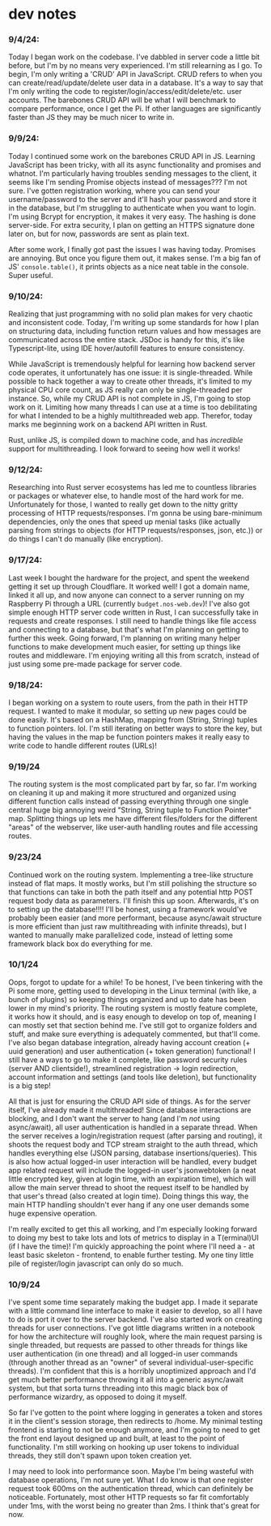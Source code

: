 # dev notes

### 9/4/24:

Today I began work on the codebase. I've dabbled in server code a little bit before, but I'm by no means very experienced. I'm still relearning as I go. To begin, I'm only writing a 'CRUD' API in JavaScript. CRUD refers to when you can create/read/update/delete user data in a database. It's a way to say that I'm only writing the code to register/login/access/edit/delete/etc. user accounts. The barebones CRUD API will be what I will benchmark to compare performance, once I get the Pi. If other languages are significantly faster than JS they may be much nicer to write in.

### 9/9/24: 

Today I continued some work on the barebones CRUD API in JS. Learning JavaScript has been tricky, with all its async functionality and promises and whatnot. I'm particularly having troubles sending messages to the client, it seems like I'm sending Promise objects instead of messages??? I'm not sure. I've gotten registration working, where you can send your username/password to the server and it'll hash your password and store it in the database, but I'm struggling to authenticate when you want to login. I'm using Bcrypt for encryption, it makes it very easy. The hashing is done server-side. For extra security, I plan on getting an HTTPS signature done later on, but for now, passwords are sent as plain text.

After some work, I finally got past the issues I was having today. Promises are annoying. But once you figure them out, it makes sense. I'm a big fan of JS' `console.table()`, it prints objects as a nice neat table in the console. Super useful.

### 9/10/24:

Realizing that just programming with no solid plan makes for very chaotic and inconsistent code. Today, I'm writing up some standards for how I plan on structuring data, including function return values and how messages are communicated across the entire stack. JSDoc is handy for this, it's like Typescript-lite, using IDE hover/autofill features to ensure consistency.

While JavaScript is tremendously helpful for learning how backend server code operates, it unfortunately has one issue: it is single-threaded. While possible to hack together a way to create other threads, it's limited to my physical CPU core count, as JS really can only be single-threaded per instance. So, while my CRUD API is not complete in JS, I'm going to stop work on it. Limiting how many threads I can use at a time is too debilitating for what I intended to be a highly multithreaded web app. Therefor, today marks me beginning work on a backend API written in Rust.

Rust, unlike JS, is compiled down to machine code, and has *incredible* support for multithreading. I look forward to seeing how well it works!

### 9/12/24:

Researching into Rust server ecosystems has led me to countless libraries or packages or whatever else, to handle most of the hard work for me. Unfortunately for those, I wanted to really get down to the nitty gritty processing of HTTP requests/responses. I'm gonna be using bare-minimum dependencies, only the ones that speed up menial tasks (like actually parsing from strings to objects (for HTTP requests/responses, json, etc.)) or do things I can't do manually (like encryption).

### 9/17/24:

Last week I bought the hardware for the project, and spent the weekend getting it set up through Cloudflare. It worked well! I got a domain name, linked it all up, and now anyone can connect to a server running on my Raspberry Pi through a URL (currently `budget.nos-web.dev`)! I've also got simple enough HTTP server code written in Rust, I can successfully take in requests and create responses. I still need to handle things like file access and connecting to a database, but that's what I'm planning on getting to further this week. Going forward, I'm planning on writing many helper functions to make development much easier, for setting up things like routes and middleware. I'm enjoying writing all this from scratch, instead of just using some pre-made package for server code.

### 9/18/24:

I began working on a system to route users, from the path in their HTTP request. I wanted to make it modular, so setting up new pages could be done easily. It's based on a HashMap, mapping from (String, String) tuples to function pointers. lol. I'm still iterating on better ways to store the key, but having the values in the map be function pointers makes it really easy to write code to handle different routes (URLs)!

### 9/19/24

The routing system is the most complicated part by far, so far. I'm working on cleaning it up and making it more structured and organized using different function calls instead of passing everything through one single central huge big annoying weird "String, String tuple to Function Pointer" map. Splitting things up lets me have different files/folders for the different "areas" of the webserver, like user-auth handling routes and file accessing routes.

### 9/23/24

Continued work on the routing system. Implementing a tree-like structure instead of flat maps. It mostly works, but I'm still polishing the structure so that functions can take in both the path itself and any potential http POST request body data as parameters. I'll finish this up soon. Afterwards, it's on to setting up the database!!!! I'll be honest, using a framework would've probably been easier (and more performant, because async/await structure is more efficient than just raw multithreading with infinite threads), but I wanted to manually make parallelized code, instead of letting some framework black box do everything for me.

### 10/1/24

Oops, forgot to update for a while! To be honest, I've been tinkering with the Pi some more, getting used to developing in the Linux terminal (with like, a bunch of plugins) so keeping things organized and up to date has been lower in my mind's priority. The routing system is mostly feature complete, it works how it should, and is easy enough to develop on top of, meaning I can mostly set that section behind me. I've still got to organize folders and stuff, and make sure everything is adequately commented, but that'll come. I've also began database integration, already having account creation (+ uuid generation) and user authentication (+ token generation) functional! I still have a ways to go to make it complete, like password security rules (server AND clientside!), streamlined registration -> login redirection, account information and settings (and tools like deletion), but functionality is a big step!

All that is just for ensuring the CRUD API side of things. As for the server itself, I've already made it multithreaded! Since database interactions are blocking, and I don't want the server to hang (and I'm *not* using async/await), all user authentication is handled in a separate thread. When the server receives a login/registration request (after parsing and routing), it shoots the request body and TCP stream straight to the auth thread, which handles everything else (JSON parsing, database insertions/queries). This is also how actual logged-in user interaction will be handled, every budget app related request will include the logged-in user's jsonwebtoken (a neat little encrypted key, given at login time, with an expiration time), which will allow the main server thread to shoot the request itself to be handled by that user's thread (also created at login time). Doing things this way, the main HTTP handling shouldn't ever hang if any one user demands some huge expensive operation.

I'm really excited to get this all working, and I'm especially looking forward to doing my best to take lots and lots of metrics to display in a T(erminal)UI (if I have the time)! I'm quickly approaching the point where I'll need a - at least basic skeleton - frontend, to enable further testing. My one tiny little pile of register/login javascript can only do so much.

### 10/9/24

I've spent some time separately making the budget app. I made it separate with a little command line interface to make it easier to develop, so all I have to do is port it over to the server backend. I've also started work on creating threads for user connections. I've got little diagrams written in a notebook for how the architecture will roughly look, where the main request parsing is single threaded, but requests are passed to other threads for things like user authentication (in one thread) and all logged-in user commands (through another thread as an "owner" of several individual-user-specific threads). I'm confident that this is a horribly unoptimized approach and I'd get much better performance throwing it all into a generic async/await system, but that sorta turns threading into this magic black box of performance wizardry, as opposed to doing it myself.

So far I've gotten to the point where logging in generates a token and stores it in the client's session storage, then redirects to /home. My minimal testing frontend is starting to not be enough anymore, and I'm going to need to get the front end layout designed up and built, at least to the point of functionality. I'm still working on hooking up user tokens to individual threads, they still don't spawn upon token creation yet.

I may need to look into performance soon. Maybe I'm being wasteful with database operations, I'm not sure yet. What I do know is that one register request took 600ms on the authentication thread, which can definitely be noticeable. Fortunately, most other HTTP requests so far fit comfortably under 1ms, with the worst being no greater than 2ms. I think that's great for now.